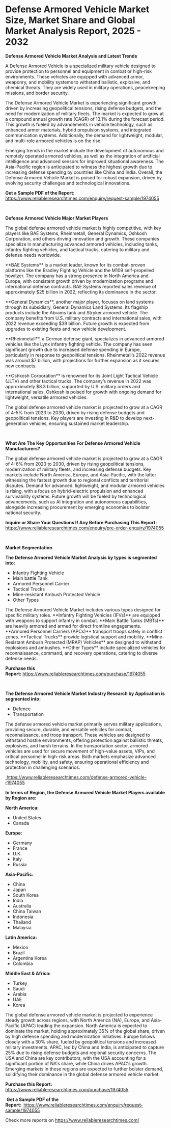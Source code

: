 <p><h1>Defense Armored Vehicle Market Size, Market Share and Global Market Analysis Report, 2025 - 2032</h1></p><p><strong>Defense Armored Vehicle Market Analysis and Latest Trends</strong></p>
<p><p>A Defense Armored Vehicle is a specialized military vehicle designed to provide protection to personnel and equipment in combat or high-risk environments. These vehicles are equipped with advanced armor, weaponry, and mobility systems to withstand ballistic, explosive, and chemical threats. They are widely used in military operations, peacekeeping missions, and border security.</p><p>The Defense Armored Vehicle Market is experiencing significant growth, driven by increasing geopolitical tensions, rising defense budgets, and the need for modernization of military fleets. The market is expected to grow at a compound annual growth rate (CAGR) of 13.1% during the forecast period. This growth is fueled by advancements in vehicle technology, such as enhanced armor materials, hybrid propulsion systems, and integrated communication systems. Additionally, the demand for lightweight, modular, and multi-role armored vehicles is on the rise.</p><p>Emerging trends in the market include the development of autonomous and remotely operated armored vehicles, as well as the integration of artificial intelligence and advanced sensors for improved situational awareness. The Asia-Pacific region is anticipated to witness the highest growth due to increasing defense spending by countries like China and India. Overall, the Defense Armored Vehicle Market is poised for robust expansion, driven by evolving security challenges and technological innovations.</p></p>
<p><strong>Get a Sample PDF of the Report:&nbsp;</strong> <a href="https://www.reliableresearchtimes.com/enquiry/request-sample/1974055?utm_campaign=2033&utm_medium=2&utm_source=Github&utm_content=ia&utm_term=24012025&utm_id=defense-armored-vehicle">https://www.reliableresearchtimes.com/enquiry/request-sample/1974055</a></p>
<p>&nbsp;</p>
<p><strong>Defense Armored Vehicle Major Market Players</strong></p>
<p><p>The global defense armored vehicle market is highly competitive, with key players like BAE Systems, Rheinmetall, General Dynamics, Oshkosh Corporation, and others driving innovation and growth. These companies specialize in manufacturing advanced armored vehicles, including tanks, infantry fighting vehicles, and tactical trucks, catering to military and defense needs worldwide.</p><p>**BAE Systems** is a market leader, known for its combat-proven platforms like the Bradley Fighting Vehicle and the M109 self-propelled howitzer. The company has a strong presence in North America and Europe, with consistent growth driven by modernization programs and international defense contracts. BAE Systems reported sales revenue of approximately $25 billion in 2022, reflecting its dominance in the sector.</p><p>**General Dynamics**, another major player, focuses on land systems through its subsidiary, General Dynamics Land Systems. Its flagship products include the Abrams tank and Stryker armored vehicle. The company benefits from U.S. military contracts and international sales, with 2022 revenue exceeding $39 billion. Future growth is expected from upgrades to existing fleets and new vehicle development.</p><p>**Rheinmetall**, a German defense giant, specializes in advanced armored vehicles like the Lynx infantry fighting vehicle. The company has seen significant growth due to increased defense spending in Europe, particularly in response to geopolitical tensions. Rheinmetall’s 2022 revenue was around $7 billion, with projections for further expansion as it secures new contracts.</p><p>**Oshkosh Corporation** is renowned for its Joint Light Tactical Vehicle (JLTV) and other tactical trucks. The company’s revenue in 2022 was approximately $8.3 billion, supported by U.S. military orders and international sales. Oshkosh is poised for growth with ongoing demand for lightweight, versatile armored vehicles.</p><p>The global defense armored vehicle market is projected to grow at a CAGR of 4-5% from 2023 to 2030, driven by rising defense budgets and geopolitical tensions. Key players are investing in R&D to develop next-generation vehicles, ensuring sustained market leadership.</p></p>
<p>&nbsp;</p>
<p><strong>What Are The Key Opportunities For Defense Armored Vehicle Manufacturers?</strong></p>
<p><p>The global defense armored vehicle market is projected to grow at a CAGR of 4-6% from 2023 to 2030, driven by rising geopolitical tensions, modernization of military fleets, and increasing defense budgets. Key markets include North America, Europe, and Asia-Pacific, with the latter witnessing the fastest growth due to regional conflicts and territorial disputes. Demand for advanced, lightweight, and modular armored vehicles is rising, with a focus on hybrid-electric propulsion and enhanced survivability systems. Future growth will be fueled by technological advancements, such as AI integration and autonomous capabilities, alongside increasing procurement by emerging economies to bolster national security.</p></p>
<p><strong>Inquire or Share Your Questions If Any Before Purchasing This Report:</strong> <a href="https://www.reliableresearchtimes.com/enquiry/pre-order-enquiry/1974055?utm_campaign=2033&utm_medium=2&utm_source=Github&utm_content=ia&utm_term=24012025&utm_id=defense-armored-vehicle">https://www.reliableresearchtimes.com/enquiry/pre-order-enquiry/1974055</a></p>
<p>&nbsp;</p>
<p><strong>Market Segmentation</strong></p>
<p><strong>The Defense Armored Vehicle Market Analysis by types is segmented into:</strong></p>
<p><ul><li>Infantry Fighting Vehicle</li><li>Main battle Tank</li><li>Armored Personnel Carrier</li><li>Tactical Trucks</li><li>Mine-resistant Ambush Protected Vehicle</li><li>Other Types</li></ul></p>
<p><p>The Defense Armored Vehicle Market includes various types designed for specific military roles. **Infantry Fighting Vehicles (IFVs)** are equipped with weapons to support infantry in combat. **Main Battle Tanks (MBTs)** are heavily armored and armed for direct frontline engagements. **Armored Personnel Carriers (APCs)** transport troops safely in conflict zones. **Tactical Trucks** provide logistical support and mobility. **Mine-Resistant Ambush Protected (MRAP) Vehicles** are designed to withstand explosions and ambushes. **Other Types** include specialized vehicles for reconnaissance, command, and recovery operations, catering to diverse defense needs.</p></p>
<p><strong>Purchase this Report:&nbsp;</strong><a href="https://www.reliableresearchtimes.com/purchase/1974055?utm_campaign=2033&utm_medium=2&utm_source=Github&utm_content=ia&utm_term=24012025&utm_id=defense-armored-vehicle">https://www.reliableresearchtimes.com/purchase/1974055</a></p>
<p>&nbsp;</p>
<p><strong>The Defense Armored Vehicle Market Industry Research by Application is segmented into:</strong></p>
<p><ul><li>Defence</li><li>Transportation</li></ul></p>
<p><p>The defense armored vehicle market primarily serves military applications, providing secure, durable, and versatile vehicles for combat, reconnaissance, and troop transport. These vehicles are designed to withstand hostile environments, offering protection against ballistic threats, explosives, and harsh terrains. In the transportation sector, armored vehicles are used for secure movement of high-value assets, VIPs, and critical personnel in high-risk areas. Both markets emphasize advanced technology, mobility, and safety, ensuring operational efficiency and protection in challenging scenarios.</p></p>
<p><a href="https://www.reliableresearchtimes.com/defense-armored-vehicle-r1974055?utm_campaign=2033&utm_medium=2&utm_source=Github&utm_content=ia&utm_term=24012025&utm_id=defense-armored-vehicle">&nbsp;https://www.reliableresearchtimes.com/defense-armored-vehicle-r1974055</a></p>
<p><strong>In terms of Region, the Defense Armored Vehicle Market Players available by Region are:</strong></p>
<p>
    <p> <strong> North America: </strong>
        <ul>
            <li>United States</li>
            <li>Canada</li>
        </ul>
        </p> 
    <p> <strong> Europe: </strong>
        <ul>
            <li>Germany</li>
            <li>France</li>
            <li>U.K.</li>
            <li>Italy</li>
            <li>Russia</li>
        </ul>
        </p> 
    <p> <strong> Asia-Pacific: </strong>
        <ul>
            <li>China</li>
            <li>Japan</li>
            <li>South Korea</li>
            <li>India</li>
            <li>Australia</li>
            <li>China Taiwan</li>
            <li>Indonesia</li>
            <li>Thailand</li>
            <li>Malaysia</li>
        </ul>
        </p> 
    <p> <strong> Latin America: </strong>
        <ul>
            <li>Mexico</li>
            <li>Brazil</li>
            <li>Argentina Korea</li>
            <li>Colombia</li>
        </ul>
        </p> 
    <p> <strong> Middle East & Africa: </strong>
        <ul>
            <li>Turkey</li>
            <li>Saudi</li>
            <li>Arabia</li>
            <li>UAE</li>
            <li>Korea</li>
        </ul>
    </p>
    </p>
<p><p>The global defense armored vehicle market is projected to experience steady growth across regions, with North America (NA), Europe, and Asia-Pacific (APAC) leading the expansion. North America is expected to dominate the market, holding approximately 35% of the global share, driven by high defense spending and modernization initiatives. Europe follows closely with a 30% share, fueled by geopolitical tensions and increased military investments. APAC, led by China and India, is anticipated to capture 25% due to rising defense budgets and regional security concerns. The USA and China are key contributors, with the USA accounting for a significant portion of NA's share, while China drives APAC's growth. Emerging markets in these regions are expected to further bolster demand, solidifying their dominance in the global defense armored vehicle market.</p></p>
<p><strong>Purchase this Report: </strong><a href="https://www.reliableresearchtimes.com/purchase/1974055?utm_campaign=2033&utm_medium=2&utm_source=Github&utm_content=ia&utm_term=24012025&utm_id=defense-armored-vehicle">https://www.reliableresearchtimes.com/purchase/1974055</a></p>
<p>&nbsp;<strong>Get a Sample PDF of the Report:&nbsp;&nbsp;</strong><a href="https://www.reliableresearchtimes.com/enquiry/request-sample/1974055?utm_campaign=2033&utm_medium=2&utm_source=Github&utm_content=ia&utm_term=24012025&utm_id=defense-armored-vehicle">https://www.reliableresearchtimes.com/enquiry/request-sample/1974055</a></p>
<p><strong></strong></p>
<p>Check more reports on <a href="https://www.reliableresearchtimes.com/?utm_campaign=2033&utm_medium=2&utm_source=Github&utm_content=ia&utm_term=24012025&utm_id=defense-armored-vehicle">https://www.reliableresearchtimes.com/</a></p>